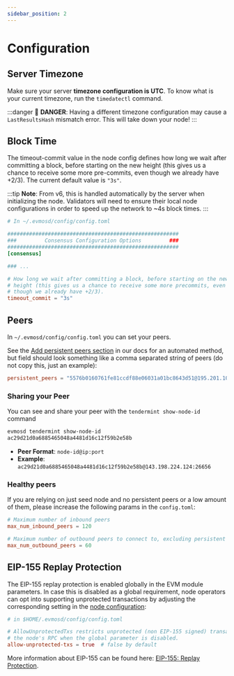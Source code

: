 ```yaml
---
sidebar_position: 2
---
```


# Configuration

## Server Timezone

Make sure your server **timezone configuration is UTC**.
To know what is your current timezone, run the `timedatectl` command.

:::danger
🚨 **DANGER**: Having a different timezone configuration
may cause a `LastResultsHash` mismatch error.
This will take down your node!
:::

## Block Time

The timeout-commit value in the node config defines how long we wait after committing a block,
before starting on the new height
(this gives us a chance to receive some more pre-commits, even though we already have +2/3).
The current default value is `"3s"`.

:::tip
**Note**: From v6, this is handled automatically by the server when initializing the node.
Validators will need to ensure their local node configurations in order to speed up the network to ~4s block times.
:::

```toml
# In ~/.evmosd/config/config.toml

#######################################################
###         Consensus Configuration Options         ###
#######################################################
[consensus]

### ... 

# How long we wait after committing a block, before starting on the new
# height (this gives us a chance to receive some more precommits, even
# though we already have +2/3).
timeout_commit = "3s"
```

## Peers

In `~/.evmosd/config/config.toml` you can set your peers.

See the [Add persistent peers section](./../testnet#add-persistent-peers) in our docs for an automated method, but
field should look something like a comma separated string of peers (do not copy this, just an example):

```toml
persistent_peers = "5576b0160761fe81ccdf88e06031a01bc8643d51@195.201.108.97:24656,13e850d14610f966de38fc2f925f6dc35c7f4bf4@176.9.60.27:26656,38eb4984f89899a5d8d1f04a79b356f15681bb78@18.169.155.159:26656,59c4351009223b3652674bd5ee4324926a5a11aa@51.15.133.26:26656,3a5a9022c8aa2214a7af26ebbfac49b77e34e5c5@65.108.1.46:26656,4fc0bea2044c9fd1ea8cc987119bb8bdff91aaf3@65.21.246.124:26656,6624238168de05893ca74c2b0270553189810aa7@95.216.100.80:26656,9d247286cd407dc8d07502240245f836e18c0517@149.248.32.208:26656,37d59371f7578101dee74d5a26c86128a229b8bf@194.163.172.168:26656,b607050b4e5b06e52c12fcf2db6930fd0937ef3b@95.217.107.96:26656,7a6bbbb6f6146cb11aebf77039089cd038003964@94.130.54.247:26656"
```

### Sharing your Peer

You can see and share your peer with the `tendermint show-node-id` command

```bash
evmosd tendermint show-node-id
ac29d21d0a6885465048a4481d16c12f59b2e58b
```

- **Peer Format**: `node-id@ip:port`
- **Example**: `ac29d21d0a6885465048a4481d16c12f59b2e58b@143.198.224.124:26656`

### Healthy peers

If you are relying on just seed node and no persistent peers or a low amount of them,
please increase the following params in the `config.toml`:

```toml
# Maximum number of inbound peers
max_num_inbound_peers = 120

# Maximum number of outbound peers to connect to, excluding persistent peers
max_num_outbound_peers = 60
```

## EIP-155 Replay Protection

The EIP-155 replay protection is enabled globally in the EVM module parameters.
In case this is disabled as a global requirement, node operators can opt into supporting unprotected transactions
by adjusting the corresponding setting in the [node configuration](https://github.com/evmos/evmos/blob/v18.1.0/server/config/toml.go#L74-L76):

```toml
# in $HOME/.evmosd/config/config.toml

# AllowUnprotectedTxs restricts unprotected (non EIP-155 signed) transactions to be submitted via
# the node's RPC when the global parameter is disabled.
allow-unprotected-txs = true  # false by default
```

More information about EIP-155 can be found here: [EIP-155: Replay Protection](../../protocol/concepts/replay-protection.md).